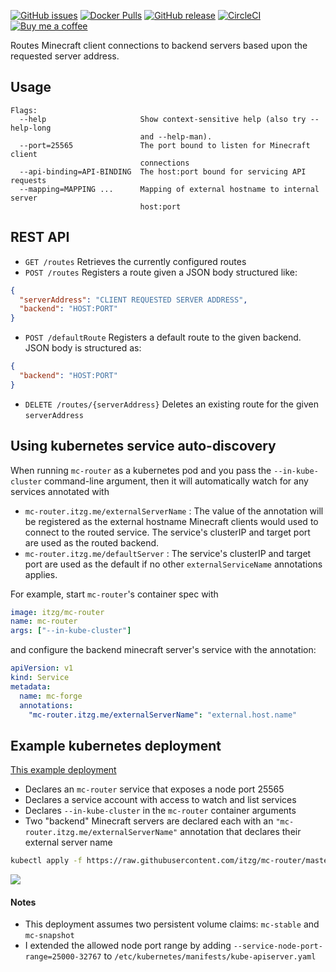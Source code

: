 [![GitHub issues](https://img.shields.io/github/issues/itzg/mc-router.svg)](https://github.com/itzg/mc-router/issues)
[![Docker Pulls](https://img.shields.io/docker/pulls/itzg/mc-router.svg)](https://cloud.docker.com/u/itzg/repository/docker/itzg/mc-router)
[![GitHub release](https://img.shields.io/github/release/itzg/mc-router.svg)](https://github.com/itzg/mc-router/releases)
[![CircleCI](https://circleci.com/gh/itzg/mc-router.svg?style=svg)](https://circleci.com/gh/itzg/mc-router)
[![Buy me a coffee](https://img.shields.io/badge/Donate-Buy%20me%20a%20coffee-orange.svg)](https://www.buymeacoffee.com/itzg)

Routes Minecraft client connections to backend servers based upon the requested server address.

## Usage

```text
Flags:
  --help                     Show context-sensitive help (also try --help-long
                             and --help-man).
  --port=25565               The port bound to listen for Minecraft client
                             connections
  --api-binding=API-BINDING  The host:port bound for servicing API requests
  --mapping=MAPPING ...      Mapping of external hostname to internal server
                             host:port
```

## REST API

* `GET /routes`
   Retrieves the currently configured routes
* `POST /routes`
   Registers a route given a JSON body structured like:
```json
{
  "serverAddress": "CLIENT REQUESTED SERVER ADDRESS",
  "backend": "HOST:PORT"
}
```
* `POST /defaultRoute`
  Registers a default route to the given backend. JSON body is structured as:
```json
{
  "backend": "HOST:PORT"
}
```
* `DELETE /routes/{serverAddress}`
  Deletes an existing route for the given `serverAddress`
  
## Using kubernetes service auto-discovery

When running `mc-router` as a kubernetes pod and you pass the `--in-kube-cluster` command-line argument, then
it will automatically watch for any services annotated with 
- `mc-router.itzg.me/externalServerName` : The value of the annotation will be registered as the external hostname Minecraft clients would used to connect to the
   routed service. The service's clusterIP and target port are used as the routed backend.
- `mc-router.itzg.me/defaultServer` : The service's clusterIP and target port are used as the default if
  no other `externalServiceName` annotations applies.

For example, start `mc-router`'s container spec with

```yaml
image: itzg/mc-router
name: mc-router
args: ["--in-kube-cluster"]
```

and configure the backend minecraft server's service with the annotation:

```yaml
apiVersion: v1
kind: Service
metadata:
  name: mc-forge
  annotations:
    "mc-router.itzg.me/externalServerName": "external.host.name"
```

## Example kubernetes deployment

[This example deployment](docs/k8s-example-auto.yaml) 
* Declares an `mc-router` service that exposes a node port 25565
* Declares a service account with access to watch and list services
* Declares `--in-kube-cluster` in the `mc-router` container arguments
* Two "backend" Minecraft servers are declared each with an 
  `"mc-router.itzg.me/externalServerName"` annotation that declares their external server name

```bash
kubectl apply -f https://raw.githubusercontent.com/itzg/mc-router/master/docs/k8s-example-auto.yaml
```

![](docs/example-deployment-auto.drawio.png)

#### Notes
* This deployment assumes two persistent volume claims: `mc-stable` and `mc-snapshot`
* I extended the allowed node port range by adding `--service-node-port-range=25000-32767` 
  to `/etc/kubernetes/manifests/kube-apiserver.yaml` 
